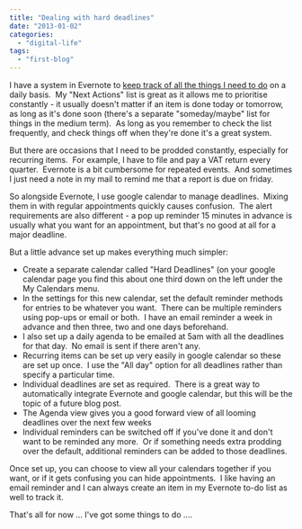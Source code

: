 ```yaml
---
title: "Dealing with hard deadlines"
date: "2013-01-02"
categories: 
  - "digital-life"
tags: 
  - "first-blog"
---
```


I have a system in Evernote to [keep track of all the things I need to do](http://justmythoughtsaloud.com/2012/12/29/remembering-things/) on a daily basis.  My "Next Actions" list is great as it allows me to prioritise constantly - it usually doesn't matter if an item is done today or tomorrow, as long as it's done soon (there's a separate "someday/maybe" list for things in the medium term).  As long as you remember to check the list frequently, and check things off when they're done it's a great system.

But there are occasions that I need to be prodded constantly, especially for recurring items.  For example, I have to file and pay a VAT return every quarter.  Evernote is a bit cumbersome for repeated events.  And sometimes I just need a note in my mail to remind me that a report is due on friday.

So alongside Evernote, I use google calendar to manage deadlines.  Mixing them in with regular appointments quickly causes confusion.  The alert requirements are also different - a pop up reminder 15 minutes in advance is usually what you want for an appointment, but that's no good at all for a major deadline.  

But a little advance set up makes everything much simpler:

- Create a separate calendar called "Hard Deadlines" (on your google calendar page you find this about one third down on the left under the My Calendars menu.
- In the settings for this new calendar, set the default reminder methods for entries to be whatever you want.  There can be multiple reminders using pop-ups or email or both.  I have an email reminder a week in advance and then three, two and one days beforehand.
- I also set up a daily agenda to be emailed at 5am with all the deadlines for that day.  No email is sent if there aren't any.
- Recurring items can be set up very easily in google calendar so these are set up once.  I use the "All day" option for all deadlines rather than specify a particular time.  
- Individual deadlines are set as required.  There is a great way to automatically integrate Evernote and google calendar, but this will be the topic of a future blog post.
- The Agenda view gives you a good forward view of all looming deadlines over the next few weeks
- Individual reminders can be switched off if you've done it and don't want to be reminded any more.  Or if something needs extra prodding over the default, additional reminders can be added to those deadlines.

Once set up, you can choose to view all your calendars together if you want, or if it gets confusing you can hide appointments.  I like having an email reminder and I can always create an item in my Evernote to-do list as well to track it. 

That's all for now ... I've got some things to do ....
